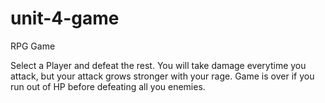 # unit-4-game
RPG Game

Select a Player and defeat the rest. 
You will take damage everytime you attack, but your attack grows stronger with your rage.
Game is over if you run out of HP before defeating all you enemies.
